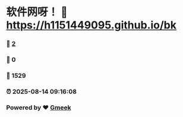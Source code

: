 # 软件网呀！ :link: https://h1151449095.github.io/bk 
### :page_facing_up: [2](https://h1151449095.github.io/bk/tag.html) 
### :speech_balloon: 0 
### :hibiscus: 1529 
### :alarm_clock: 2025-08-14 09:16:08 
### Powered by :heart: [Gmeek](https://github.com/Meekdai/Gmeek)
